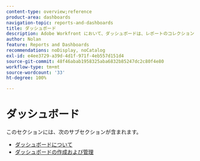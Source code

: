 ```yaml
---
content-type: overview;reference
product-area: dashboards
navigation-topic: reports-and-dashboards
title: ダッシュボード
description: Adobe Workfront において、ダッシュボードは、レポートのコレクションです。Workfront のダッシュボードについて理解するには、以下のエリアを確認してください。
author: Nolan
feature: Reports and Dashboards
recommendations: noDisplay, noCatalog
exl-id: e4ee3729-a39d-4d1f-971f-4eb557d151d4
source-git-commit: 48f46abab1958325aba6832b85247dc2c80f4e80
workflow-type: tm+mt
source-wordcount: '33'
ht-degree: 100%

---
```


# ダッシュボード

このセクションには、次のサブセクションが含まれます。

* [ダッシュボードについて](../../reports-and-dashboards/dashboards/understanding-dashboards/understand-dashboards.md)
* [ダッシュボードの作成および管理](../../reports-and-dashboards/dashboards/creating-and-managing-dashboards/create-and-manage-dashboards.md)
